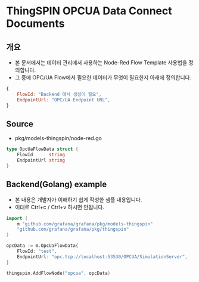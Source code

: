 
ThingSPIN OPCUA Data Connect Documents
===

개요
---

 - 본 문서에서는 데이터 관리에서 사용하는 Node-Red Flow Template 사용법을 정의합니다.
 - 그 중에 OPC/UA Flow에서 필요한 데이터가 무엇이 필요한지 아래에 정의합니다.

```javascript
{
    FlowId: "Backend 에서 생성이 필요",
    EndpointUrl: "OPC/UA Endpoint URL",
}
```

Source
------

- pkg/models-thingspin/node-red.go

```go
type OpcUaFlowData struct {
    FlowId      string
    EndpointUrl string
}
```

Backend(Golang) example
---------------------

- 본 내용은 개발자가 이해하기 쉽게 작성한 샘플 내용입니다.
- 이대로 Ctrl+c / Ctrl+v 하시면 안됩니다.

```go
import (
    m "github.com/grafana/grafana/pkg/models-thingspin"
    "github.com/grafana/grafana/pkg/thingspin"
)

opcData := m.OpcUaFlowData{
    FlowId: "test",
    EndpointUrl: "opc.tcp://localhost:53530/OPCUA/SimulationServer",
}

thingspin.AddFlowNode("opcua", opcData)
```